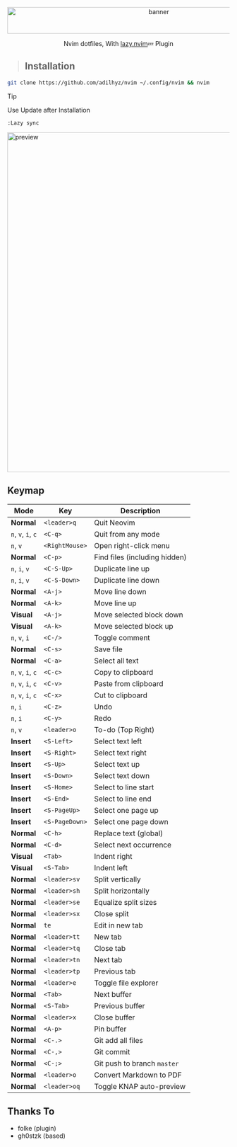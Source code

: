 <p align="center">
  <img class="center" width="671" height="60" alt="banner" src="https://github.com/user-attachments/assets/5670d451-62f0-4374-b2c1-0dce49472ea9" />
</p>
<p align="center">Nvim dotfiles, With <a href="https://github.com/folke/lazy.nvim">lazy.nvim</a>💤 Plugin</p>


> ## Installation


```bash
git clone https://github.com/adilhyz/nvim ~/.config/nvim && nvim
```


> [!TIP]
> Use Update after Installation


```
:Lazy sync
```

<img width="1366" height="768" alt="preview" src="https://github.com/user-attachments/assets/97c0852d-fe14-4528-be74-7d827b83330c" />

## Keymap


|        Mode        |         Key          |          Description          |
|--------------------|----------------------|-------------------------------|
|     **Normal**     | `<leader>q`          |       Quit Neovim             |
| `n`, `v`, `i`, `c` | `<C-q>`              | Quit from any mode            |
|      `n`, `v`      | `<RightMouse>`       | Open right-click menu         |
|     **Normal**     | `<C-p>`              | Find files (including hidden) |
|    `n`, `i`, `v`   | `<C-S-Up>`           | Duplicate line up             |
|    `n`, `i`, `v`   | `<C-S-Down>`         | Duplicate line down           |
|     **Normal**     | `<A-j>`              | Move line down                |
|     **Normal**     | `<A-k>`              | Move line up                  |
|     **Visual**     | `<A-j>`              | Move selected block down      |
|     **Visual**     | `<A-k>`              | Move selected block up        |
|    `n`, `v`, `i`   | `<C-/>`              | Toggle comment                |
|     **Normal**     | `<C-s>`              | Save file                     |
|     **Normal**     | `<C-a>`              | Select all text               |
| `n`, `v`, `i`, `c` | `<C-c>`              | Copy to clipboard             |
| `n`, `v`, `i`, `c` | `<C-v>`              | Paste from clipboard          |
| `n`, `v`, `i`, `c` | `<C-x>`              | Cut to clipboard              |
|      `n`, `i`      | `<C-z>`              | Undo                          |
|      `n`, `i`      | `<C-y>`              | Redo                          |
|      `n`, `v`      | `<leader>o`          | To-do (Top Right)             |
|     **Insert**     | `<S-Left>`           | Select text left              |
|     **Insert**     | `<S-Right>`          | Select text right             |
|     **Insert**     | `<S-Up>`             | Select text up                |
|     **Insert**     | `<S-Down>`           | Select text down              |
|     **Insert**     | `<S-Home>`           | Select to line start          |
|     **Insert**     | `<S-End>`            | Select to line end            |
|     **Insert**     | `<S-PageUp>`         | Select one page up            |
|     **Insert**     | `<S-PageDown>`       | Select one page down          |
|     **Normal**     | `<C-h>`              | Replace text (global)         |
|     **Normal**     | `<C-d>`              | Select next occurrence        |
|     **Visual**     | `<Tab>`              | Indent right                  |
|     **Visual**     | `<S-Tab>`            | Indent left                   |
|     **Normal**     | `<leader>sv`         | Split vertically              |
|     **Normal**     | `<leader>sh`         | Split horizontally            |
|     **Normal**     | `<leader>se`         | Equalize split sizes          |
|     **Normal**     | `<leader>sx`         | Close split                   |
|     **Normal**     | `te`                 | Edit in new tab               |
|     **Normal**     | `<leader>tt`         | New tab                       |
|     **Normal**     | `<leader>tq`         | Close tab                     |
|     **Normal**     | `<leader>tn`         | Next tab                      |
|     **Normal**     | `<leader>tp`         | Previous tab                  |
|     **Normal**     | `<leader>e`          | Toggle file explorer          |
|     **Normal**     | `<Tab>`              | Next buffer                   |
|     **Normal**     | `<S-Tab>`            | Previous buffer               |
|     **Normal**     | `<leader>x`          | Close buffer                  |
|     **Normal**     | `<A-p>`              | Pin buffer                    |
|     **Normal**     | `<C-.>`              | Git add all files             |
|     **Normal**     | `<C-,>`              | Git commit                    |
|     **Normal**     | `<C-;>`              | Git push to branch `master`   |
|     **Normal**     | `<leader>o`          | Convert Markdown to PDF       |
|     **Normal**     | `<leader>oq`         | Toggle KNAP auto-preview      |

## Thanks To

- folke (plugin)
- gh0stzk (based)
